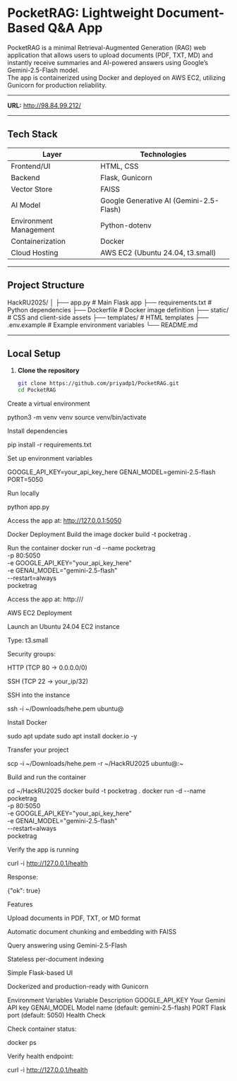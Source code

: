 # PocketRAG: Lightweight Document-Based Q&A App

PocketRAG is a minimal Retrieval-Augmented Generation (RAG) web application that allows users to upload documents (PDF, TXT, MD) and instantly receive summaries and AI-powered answers using Google’s Gemini-2.5-Flash model.  
The app is containerized using Docker and deployed on AWS EC2, utilizing Gunicorn for production reliability.

---


**URL:** http://98.84.99.212/

---

## Tech Stack

| Layer | Technologies |
|-------|---------------|
| Frontend/UI | HTML, CSS |
| Backend | Flask, Gunicorn |
| Vector Store | FAISS |
| AI Model | Google Generative AI (Gemini-2.5-Flash) |
| Environment Management | Python-dotenv |
| Containerization | Docker |
| Cloud Hosting | AWS EC2 (Ubuntu 24.04, t3.small) |

---

## Project Structure
HackRU2025/
│
├── app.py # Main Flask app
├── requirements.txt # Python dependencies
├── Dockerfile # Docker image definition
├── static/ # CSS and client-side assets
├── templates/ # HTML templates
├── .env.example # Example environment variables
└── README.md


---

## Local Setup

1. **Clone the repository**
   ```bash
   git clone https://github.com/priyadp1/PocketRAG.git
   cd PocketRAG


Create a virtual environment

python3 -m venv venv
source venv/bin/activate


Install dependencies

pip install -r requirements.txt


Set up environment variables

GOOGLE_API_KEY=your_api_key_here
GENAI_MODEL=gemini-2.5-flash
PORT=5050


Run locally

python app.py


Access the app at: http://127.0.0.1:5050

Docker Deployment
Build the image
docker build -t pocketrag .

Run the container
docker run -d --name pocketrag \
  -p 80:5050 \
  -e GOOGLE_API_KEY="your_api_key_here" \
  -e GENAI_MODEL="gemini-2.5-flash" \
  --restart=always \
  pocketrag


Access the app at: http://<your-ec2-public-ip>/

AWS EC2 Deployment

Launch an Ubuntu 24.04 EC2 instance

Type: t3.small

Security groups:

HTTP (TCP 80 → 0.0.0.0/0)

SSH (TCP 22 → your_ip/32)

SSH into the instance

ssh -i ~/Downloads/hehe.pem ubuntu@<your-ec2-ip>


Install Docker

sudo apt update
sudo apt install docker.io -y


Transfer your project

scp -i ~/Downloads/hehe.pem -r ~/HackRU2025 ubuntu@<your-ec2-ip>:~


Build and run the container

cd ~/HackRU2025
docker build -t pocketrag .
docker run -d --name pocketrag \
  -p 80:5050 \
  -e GOOGLE_API_KEY="your_api_key_here" \
  -e GENAI_MODEL="gemini-2.5-flash" \
  --restart=always \
  pocketrag


Verify the app is running

curl -i http://127.0.0.1/health


Response:

{"ok": true}

Features

Upload documents in PDF, TXT, or MD format

Automatic document chunking and embedding with FAISS

Query answering using Gemini-2.5-Flash

Stateless per-document indexing

Simple Flask-based UI

Dockerized and production-ready with Gunicorn

Environment Variables
Variable	Description
GOOGLE_API_KEY	Your Gemini API key
GENAI_MODEL	Model name (default: gemini-2.5-flash)
PORT	Flask port (default: 5050)
Health Check

Check container status:

docker ps


Verify health endpoint:

curl -i http://127.0.0.1/health
